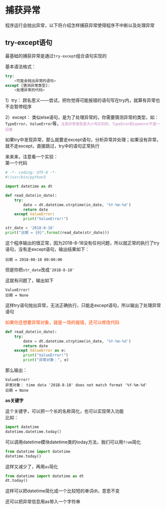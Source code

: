 # 捕获异常
程序运行会抛出异常，以下将介绍怎样捕获异常使得程序不中断以及处理异常
## try-except语句
最基础的捕获异常是通过`try-except`组合语句实现的

基本语法格式：
```python
try:
    <可能会抛出异常的语句>
except [猜测异常类型]:
    <处理异常的代码>
```

1）try：
顾名思义——尝试，把你觉得可能报错的语句写在try内，就算有异常也不会暂停程序

2）except：
类似else语句，是为了处理异常的，你需要猜测异常的类型，如：`TypeError`、`ValueError`等，<small><font color=#c586c0>注意异常类型是大小写区别的，TypeError和typeerror不是一回事</font></small>

如果try中发现异常，那么就要走except语句，分析异常并处理；如果没有异常，就不走except，直接跳过，try中的语句正常执行

来来来，注意看一个实验：<br>第一个代码
```python
# -*- coding: UTF-8 -*-
#!/usr/bin/python3

import datetime as dt

def read_date(in_date):
    try:
        date = dt.datetime.strptime(in_date, '%Y-%m-%d')
        return date
    except ValueError:
        print("ValueError!")

str_date = '2018-8-18'
print("日期 = {0}".format(read_date(str_date)))
```
这个程序输出的很正常，因为2018-8-18没有任何问题，所以就正常的执行了try语句，没有走except语句，输出结果如下：
```
日期 = 2018-08-18 00:00:00
```
但是你把`str_date`改成`'201B-8-18'`

这就有问题了，输出如下
```
ValueError!
日期 = None
```
这样try语句抛出异常，无法正确执行，只能走except语句，所以输出了处理异常语句

<font color=orangered>如果你还想要异常对象，就是一场的报错，还可以修改代码</font>

```python
def read_date(in_date):
    try:
        date = dt.datetime.strptime(in_date, '%Y-%m-%d')
        return date
    except ValueError as e:
        print("ValueError!")
        print("异常对象：", e)
```
那么输出：
```
ValueError!
异常对象： time data '201B-8-18' does not match format '%Y-%m-%d'
日期 = None
```
**as关键字**

这个关键字，可以把一个长的名称简化，也可以实现带入功能<br>
比如：
```python
import datetime
datetime.datetime.today()
```
可以调用datetime模块datetime类的today方法，我们可以用`from`简化
```python
from datetime import datetime
datetime.today()
```
这样又减少了，再用`as`简化
```python
from datetime import datetime as dt
dt.today()
```
这样可以把datetime简化成一个比较短的单词dt，意思不变

还可以把异常信息用as带入一个字符串